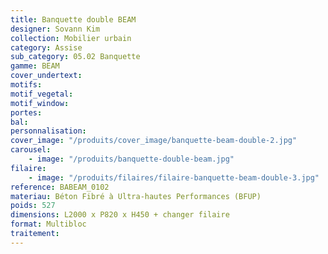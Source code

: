 ```yaml
---
title: Banquette double BEAM
designer: Sovann Kim
collection: Mobilier urbain
category: Assise
sub_category: 05.02 Banquette
gamme: BEAM
cover_undertext:
motifs:
motif_vegetal:
motif_window:
portes:
bal:
personnalisation:
cover_image: "/produits/cover_image/banquette-beam-double-2.jpg"
carousel:
    - image: "/produits/banquette-double-beam.jpg"
filaire:
    - image: "/produits/filaires/filaire-banquette-beam-double-3.jpg"
reference: BABEAM_0102
materiau: Béton Fibré à Ultra-hautes Performances (BFUP)
poids: 527
dimensions: L2000 x P820 x H450 + changer filaire
format: Multibloc
traitement:
---
```

